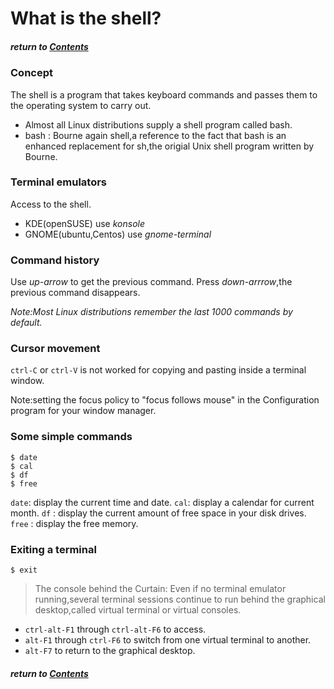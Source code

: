 # What is the shell?
##### return to [Contents](README.md)
### Concept
The shell is a program that takes keyboard commands and passes them to the operating system to carry out.

* Almost all Linux distributions  supply a shell program called bash.
* bash : Bourne again shell,a reference to the fact that bash is an enhanced replacement for sh,the origial Unix shell program written by Bourne.

### Terminal emulators
Access to the shell.
* KDE(openSUSE) use *konsole*
* GNOME(ubuntu,Centos) use *gnome-terminal*

### Command history
Use *up-arrow* to get the previous command.
Press *down-arrrow*,the previous command disappears.

*Note:Most Linux distributions remember the last 1000 commands by default.*

### Cursor movement
`ctrl-C` or `ctrl-V` is not worked for copying and pasting inside a terminal window.

Note:setting the focus policy to "focus follows mouse" in the Configuration program for your window manager.

### Some simple commands
```
$ date
$ cal
$ df
$ free
```
`date`: display the current time and date.
`cal`: display a calendar for current month.
`df` : display the current amount of free space in your disk drives.
`free` : display the free memory.

### Exiting a terminal
```
$ exit
```
> The console behind the Curtain:
Even if no terminal emulator running,several terminal sessions continue to run behind the graphical desktop,called virtual terminal or virtual consoles.

* `ctrl-alt-F1` through `ctrl-alt-F6` to access.
* `alt-F1` through `ctrl-F6` to switch from one virtual terminal to another.
* `alt-F7` to return to the graphical desktop.

##### return to [Contents](README.md)
